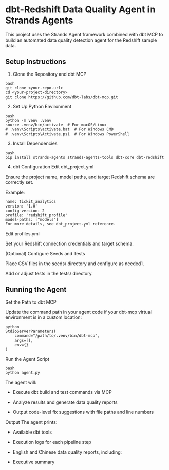 # dbt-Redshift Data Quality Agent in Strands Agents
This project uses the Strands Agent framework combined with dbt MCP to build an automated data quality detection agent for the Redshift sample data.

## Setup Instructions

1. Clone the Repository and dbt MCP 
```
bash
git clone <your-repo-url>
cd <your-project-directory>
git clone https://github.com/dbt-labs/dbt-mcp.git

```
2. Set Up Python Environment
```
bash
python -m venv .venv
source .venv/bin/activate  # For macOS/Linux
# .venv\Scripts\activate.bat  # For Windows CMD
# .venv\Scripts\Activate.ps1  # For Windows PowerShell
```
3. Install Dependencies
```
bash
pip install strands-agents strands-agents-tools dbt-core dbt-redshift
```

4. dbt Configuration
Edit dbt_project.yml

Ensure the project name, model paths, and target Redshift schema are correctly set.

Example:
```
name: tickit_analytics
version: '1.0'
config-version: 2
profile: 'redshift_profile'
model-paths: ["models"]
For more details, see dbt_project.yml reference.
```
Edit profiles.yml

Set your Redshift connection credentials and target schema.

(Optional) Configure Seeds and Tests

Place CSV files in the seeds/ directory and configure as needed1.

Add or adjust tests in the tests/ directory.

## Running the Agent
Set the Path to dbt MCP

Update the command path in your agent code if your dbt-mcp virtual environment is in a custom location:
```
python
StdioServerParameters(
    command="/path/to/.venv/bin/dbt-mcp",
    args=[],
    env={}
)
```
Run the Agent Script
```
bash
python agent.py
```

The agent will:

- Execute dbt build and test commands via MCP

- Analyze results and generate data quality reports

- Output code-level fix suggestions with file paths and line numbers

Output
The agent prints:

- Available dbt tools

- Execution logs for each pipeline step

- English and Chinese data quality reports, including:

- Executive summary


